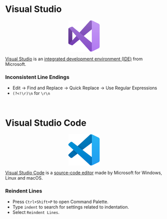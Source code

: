 # Visual Studio

<p align="center"><img align="center" width="20%" height="20%" src="assets/visualstudio.svg"></p>

[Visual Studio](https://en.wikipedia.org/wiki/Microsoft_Visual_Studio) is an [integrated development environment (IDE)](https://en.wikipedia.org/wiki/Integrated_development_environment) from Microsoft.

### Inconsistent Line Endings

* Edit -> Find and Replace -> Quick Replace -> Use Regular Expressions<br>
* `(?<!\r)\n` for `\r\n`

<br>

# Visual Studio Code

<p align="center"><img align="center" width="20%" height="20%" src="assets/visualstudiocode.svg"></p>

[Visual Studio Code](https://en.wikipedia.org/wiki/Visual_Studio_Code) is a [source-code editor](https://en.wikipedia.org/wiki/Source-code_editor) made by Microsoft for Windows, Linux and macOS.

### Reindent Lines

* Press `Ctrl+Shift+P` to open Command Palette.
* Type `indent` to search for settings related to indentation.
* Select `Reindent Lines`.
